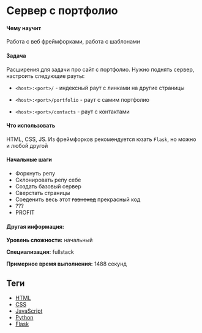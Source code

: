 # Сервер с портфолио

#### Чему научит

Работа с веб фреймфорками, работа с шаблонами

#### Задача

Расширения для задачи про сайт с портфолио. Нужно поднять сервер, настроить следующие рауты:

- `<host>:<port>/` - индексный раут с линками на другие страницы

- `<host>:<port>/portfolio` - раут с cамим портфолио
- `<host>:<port>/contacts` - раут c контактами

#### Что использовать

HTML, CSS, JS. Из фреймфорков рекомендуется юзать `Flask`, но можно и любой другой

#### Начальные шаги

- Форкнуть репу
- Склонировать репу себе
- Создать базовый сервер
- Сверстать страницы
- Соеденить весь этот ~~гавнокод~~ прекрасный код
- ???
- PROFIT 

#### Другая информация:

**Уровень сложности:** начальный

**Специализация:** fullstack

**Примерное время выполнения:** 1488 секунд



## Теги

- [HTML](https://juniorlab.ru/tutorials/html)
- [CSS](https://juniorlab.ru/tutorials/css)
- [JavaScript](https://juniorlab.ru/tutorials/javascript)
- [Python](https://juniorlab.ru/tutorials/python)
- [Flask](https://juniorlab.ru/tutorials/flask)